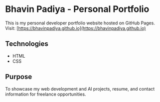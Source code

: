# Bhavin Padiya - Personal Portfolio

This is my personal developer portfolio website hosted on GitHub Pages.  
Visit: [https://bhavinpadiya.github.io](https://bhavinpadiya.github.io)

## Technologies
- HTML
- CSS

## Purpose
To showcase my web development and AI projects, resume, and contact information for freelance opportunities.
